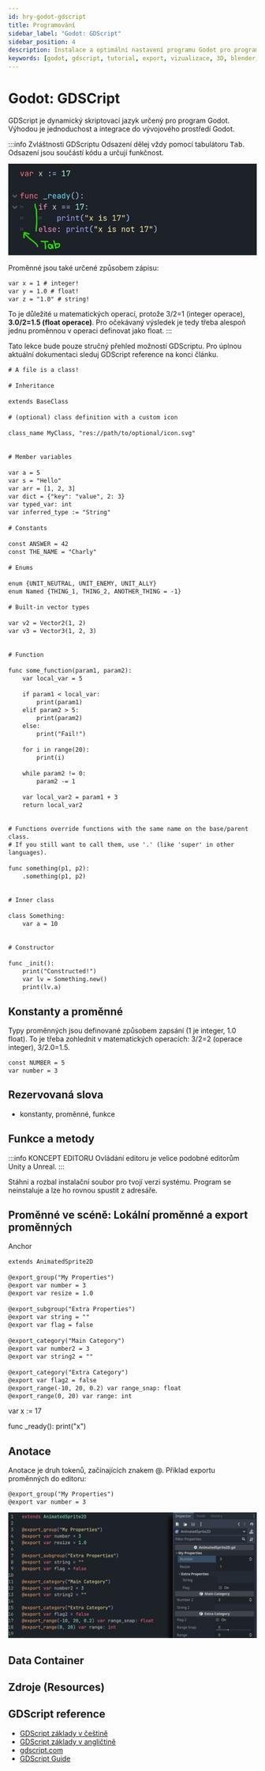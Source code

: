 ```yaml
---
id: hry-godot-gdscript
title: Programování
sidebar_label: "Godot: GDScript"
sidebar_position: 4
description: Instalace a optimální nastavení programu Godot pro programování her
keywords: [godot, gdscript, tutorial, export, vizualizace, 3D, blender, blender3d, instalace, nastavení, digitální modelování]
---
```


# Godot: GDSCript

GDScript je dynamický skriptovací jazyk určený pro program Godot. Výhodou je jednoduchost a integrace do vývojového prostředí Godot.

:::info Zvláštnosti GDScriptu
Odsazení dělej vždy pomocí tabulátoru <kbd>Tab</kbd>. Odsazení jsou součástí kódu a určují funkčnost.

![image](./images/tab-gdscript.jpg)

Proměnné jsou také určené způsobem zápisu: 

```gdscript
var x = 1 # integer!
var y = 1.0 # float!
var z = "1.0" # string!
```
To je důležité u matematických operací, protože 3/2=1 (integer operace), **3.0/2=1.5 (float operace)**. Pro očekávaný výsledek je tedy třeba alespoň jednu proměnnou v operaci definovat jako float.
:::

Tato lekce bude pouze stručný přehled možností GDScriptu. Pro úplnou aktuální dokumentaci sleduj GDScript reference na konci článku.
```gdscript
# A file is a class!

# Inheritance

extends BaseClass

# (optional) class definition with a custom icon

class_name MyClass, "res://path/to/optional/icon.svg"


# Member variables

var a = 5
var s = "Hello"
var arr = [1, 2, 3]
var dict = {"key": "value", 2: 3}
var typed_var: int
var inferred_type := "String"

# Constants

const ANSWER = 42
const THE_NAME = "Charly"

# Enums

enum {UNIT_NEUTRAL, UNIT_ENEMY, UNIT_ALLY}
enum Named {THING_1, THING_2, ANOTHER_THING = -1}

# Built-in vector types

var v2 = Vector2(1, 2)
var v3 = Vector3(1, 2, 3)


# Function

func some_function(param1, param2):
    var local_var = 5

    if param1 < local_var:
        print(param1)
    elif param2 > 5:
        print(param2)
    else:
        print("Fail!")

    for i in range(20):
        print(i)

    while param2 != 0:
        param2 -= 1

    var local_var2 = param1 + 3
    return local_var2


# Functions override functions with the same name on the base/parent class.
# If you still want to call them, use '.' (like 'super' in other languages).

func something(p1, p2):
    .something(p1, p2)


# Inner class

class Something:
    var a = 10


# Constructor

func _init():
    print("Constructed!")
    var lv = Something.new()
    print(lv.a)

```

## Konstanty  a proměnné

Typy proměnných jsou definované způsobem zapsání (1 je integer, 1.0 float). To je třeba zohlednit v matematických operacích: 3/2=2 (operace integer), 3/2.0=1.5.

```gdscript {0} title="GDSCRIPT" showLineNumbers
const NUMBER = 5
var number = 3
```

## Rezervovaná slova

- konstanty, proměnné, funkce

## Funkce a metody

:::info KONCEPT EDITORU
Ovládání editoru je velice podobné editorům Unity a Unreal.
:::

Stáhni a rozbal instalační soubor pro tvojí verzi systému.
Program se neinstaluje a lze ho rovnou spustit z adresáře.

## Proměnné ve scéně: Lokální proměnné a export proměnných

Anchor
```gdscript
extends AnimatedSprite2D

@export_group("My Properties")
@export var number = 3
@export var resize = 1.0

@export_subgroup("Extra Properties")
@export var string = ""
@export var flag = false

@export_category("Main Category")
@export var number2 = 3
@export var string2 = ""

@export_category("Extra Category")
@export var flag2 = false
@export_range(-10, 20, 0.2) var range_snap: float
@export_range(0, 20) var range: int
```


var x := 17

func _ready():
	print("x")



## Anotace
Anotace je druh tokenů, začínajících znakem @. Příklad exportu proměnných do editoru:

```gdscript {0} title="GDSCRIPT" showLineNumbers
@export_group("My Properties")
@export var number = 3
```

![image](./images/gdscript-anotations-exports.jpg)


## Data Container

## Zdroje (Resources)

## GDScript reference

- [GDScript základy v češtině](https://docs.godotengine.org/cs/stable/tutorials/scripting/gdscript/gdscript_basics.html)
- [GDScript základy v angličtině](https://docs.godotengine.org/en/stable/tutorials/scripting/gdscript/gdscript_basics.html)
- [gdscript.com](https://gdscript.com/tutorials/)
- [GDScript Guide](https://gamedevacademy.org/complete-gdscript-godot-tutorial/)





